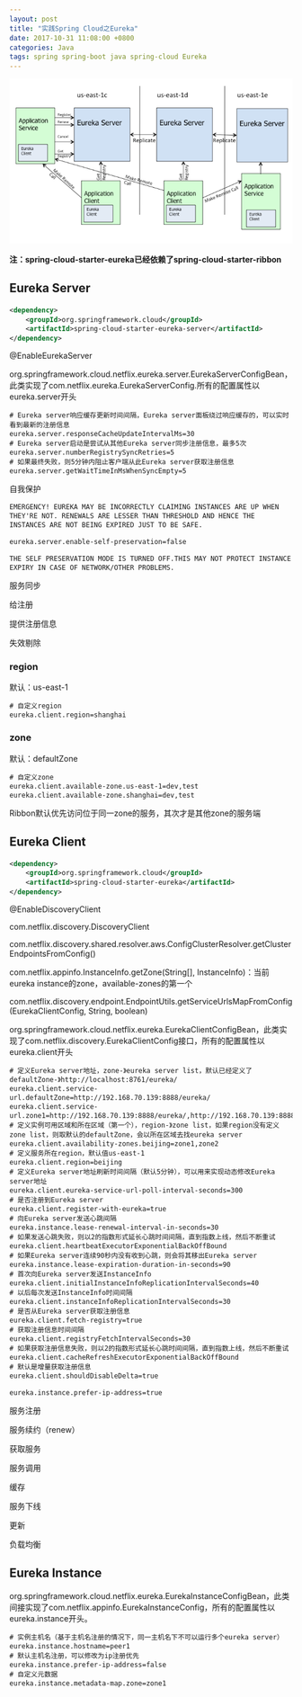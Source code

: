 ```yaml
---
layout: post
title: "实践Spring Cloud之Eureka"
date: 2017-10-31 11:08:00 +0800
categories: Java
tags: spring spring-boot java spring-cloud Eureka
---
```


![Spring Cloud Eureka Architecture](/images/spring-cloud-eureka-architecture.png)

**注：spring-cloud-starter-eureka已经依赖了spring-cloud-starter-ribbon**

## Eureka Server

```xml
<dependency>
	<groupId>org.springframework.cloud</groupId>
	<artifactId>spring-cloud-starter-eureka-server</artifactId>
</dependency>
```

@EnableEurekaServer

org.springframework.cloud.netflix.eureka.server.EurekaServerConfigBean，此类实现了com.netflix.eureka.EurekaServerConfig.所有的配置属性以eureka.server开头

```properties
# Eureka server响应缓存更新时间间隔，Eureka server面板绕过响应缓存的，可以实时看到最新的注册信息
eureka.server.responseCacheUpdateIntervalMs=30
# Eureka server启动是尝试从其他Eureka server同步注册信息，最多5次
eureka.server.numberRegistrySyncRetries=5
# 如果最终失败，则5分钟内阻止客户端从此Eureka server获取注册信息
eureka.server.getWaitTimeInMsWhenSyncEmpty=5
```



自我保护

```
EMERGENCY! EUREKA MAY BE INCORRECTLY CLAIMING INSTANCES ARE UP WHEN THEY'RE NOT. RENEWALS ARE LESSER THAN THRESHOLD AND HENCE THE INSTANCES ARE NOT BEING EXPIRED JUST TO BE SAFE.
```

```properties
eureka.server.enable-self-preservation=false
```

```
THE SELF PRESERVATION MODE IS TURNED OFF.THIS MAY NOT PROTECT INSTANCE EXPIRY IN CASE OF NETWORK/OTHER PROBLEMS.
```

服务同步

给注册

提供注册信息

失效剔除

### region

默认：us-east-1

```properties
# 自定义region
eureka.client.region=shanghai
```

### zone

默认：defaultZone

```properties
# 自定义zone
eureka.client.available-zone.us-east-1=dev,test
eureka.client.available-zone.shanghai=dev,test
```

Ribbon默认优先访问位于同一zone的服务，其次才是其他zone的服务端

## Eureka Client

```xml
<dependency>
	<groupId>org.springframework.cloud</groupId>
	<artifactId>spring-cloud-starter-eureka</artifactId>
</dependency>
```

@EnableDiscoveryClient

com.netflix.discovery.DiscoveryClient

com.netflix.discovery.shared.resolver.aws.ConfigClusterResolver.getClusterEndpointsFromConfig()

com.netflix.appinfo.InstanceInfo.getZone(String[], InstanceInfo)：当前eureka instance的zone，available-zones的第一个

com.netflix.discovery.endpoint.EndpointUtils.getServiceUrlsMapFromConfig(EurekaClientConfig, String, boolean)

org.springframework.cloud.netflix.eureka.EurekaClientConfigBean，此类实现了com.netflix.discovery.EurekaClientConfig接口，所有的配置属性以eureka.client开头

```properties
# 定义Eureka server地址，zone-》eureka server list，默认已经定义了defaultZone-》http://localhost:8761/eureka/
eureka.client.service-url.defaultZone=http://192.168.70.139:8888/eureka/
eureka.client.service-url.zone1=http://192.168.70.139:8888/eureka/,http://192.168.70.139:8888/eureka/
# 定义实例可用区域和所在区域（第一个），region-》zone list，如果region没有定义zone list，则取默认的defaultZone，会以所在区域去找eureka server
eureka.client.availability-zones.beijing=zone1,zone2
# 定义服务所在region，默认值us-east-1
eureka.client.region=beijing
# 定义Eureka server地址刷新时间间隔（默认5分钟），可以用来实现动态修改Eureka server地址
eureka.client.eureka-service-url-poll-interval-seconds=300
# 是否注册到Eureka server
eureka.client.register-with-eureka=true
# 向Eureka server发送心跳间隔
eureka.instance.lease-renewal-interval-in-seconds=30
# 如果发送心跳失败，则以2的指数形式延长心跳时间间隔，直到指数上线，然后不断重试
eureka.client.heartbeatExecutorExponentialBackOffBound
# 如果Eureka server连续90秒内没有收到心跳，则会将其移出Eureka server
eureka.instance.lease-expiration-duration-in-seconds=90
# 首次向Eureka server发送InstanceInfo
eureka.client.initialInstanceInfoReplicationIntervalSeconds=40
# 以后每次发送InstanceInfo时间间隔
eureka.client.instanceInfoReplicationIntervalSeconds=30
# 是否从Eureka server获取注册信息
eureka.client.fetch-registry=true
# 获取注册信息时间间隔
eureka.client.registryFetchIntervalSeconds=30
# 如果获取注册信息失败，则以2的指数形式延长心跳时间间隔，直到指数上线，然后不断重试
eureka.client.cacheRefreshExecutorExponentialBackOffBound
# 默认是增量获取注册信息
eureka.client.shouldDisableDelta=true
```



```properties
eureka.instance.prefer-ip-address=true
```



服务注册

服务续约（renew）

获取服务

服务调用

缓存

服务下线

更新

负载均衡

## Eureka Instance

org.springframework.cloud.netflix.eureka.EurekaInstanceConfigBean，此类间接实现了com.netflix.appinfo.EurekaInstanceConfig，所有的配置属性以eureka.instance开头。

```properties
# 实例主机名（基于主机名注册的情况下，同一主机名下不可以运行多个eureka server）
eureka.instance.hostname=peer1
# 默认主机名注册，可以修改为ip注册优先
eureka.instance.prefer-ip-address=false
# 自定义元数据
eureka.instance.metadata-map.zone=zone1
```

